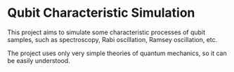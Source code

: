 # Qubit Characteristic Simulation

This project aims to simulate some characteristic processes of qubit samples, such as spectroscopy, Rabi oscillation, Ramsey oscillation, etc.

The project uses only very simple theories of quantum mechanics, so it can be easily understood.
